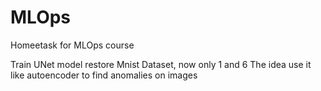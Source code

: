 # MLOps
Homeetask for MLOps course

Train UNet model restore Mnist Dataset, now only 1 and 6
The idea use it like autoencoder to find anomalies on images
